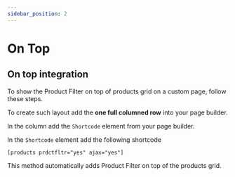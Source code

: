 ```yaml
---
sidebar_position: 2
---
```


# On Top

## On top integration

To show the Product Filter on top of products grid on a custom page, follow these steps.

To create such layout add the **one full columned row** into your page builder.

In the column add the `Shortcode` element from your page builder.

In the `Shortcode` element add the following shortcode

```
[products prdctfltr="yes" ajax="yes"]
```

This method automatically adds Product Filter on top of the products grid.
